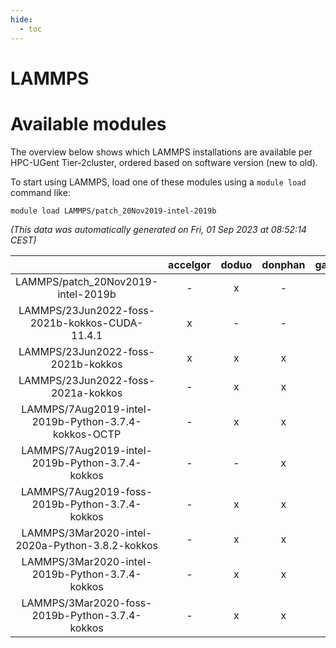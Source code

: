 ```yaml
---
hide:
  - toc
---
```


LAMMPS
======

# Available modules


The overview below shows which LAMMPS installations are available per HPC-UGent Tier-2cluster, ordered based on software version (new to old).

To start using LAMMPS, load one of these modules using a `module load` command like:

```shell
module load LAMMPS/patch_20Nov2019-intel-2019b
```

*(This data was automatically generated on Fri, 01 Sep 2023 at 08:52:14 CEST)*  

| |accelgor|doduo|donphan|gallade|joltik|skitty|swalot|victini|
| :---: | :---: | :---: | :---: | :---: | :---: | :---: | :---: | :---: |
|LAMMPS/patch_20Nov2019-intel-2019b|-|x|-|-|-|-|-|-|
|LAMMPS/23Jun2022-foss-2021b-kokkos-CUDA-11.4.1|x|-|-|-|x|-|-|-|
|LAMMPS/23Jun2022-foss-2021b-kokkos|x|x|x|-|x|x|x|x|
|LAMMPS/23Jun2022-foss-2021a-kokkos|-|x|x|-|x|x|x|x|
|LAMMPS/7Aug2019-intel-2019b-Python-3.7.4-kokkos-OCTP|-|x|x|-|x|x|-|x|
|LAMMPS/7Aug2019-intel-2019b-Python-3.7.4-kokkos|-|-|x|-|x|x|-|x|
|LAMMPS/7Aug2019-foss-2019b-Python-3.7.4-kokkos|-|x|x|-|x|x|-|x|
|LAMMPS/3Mar2020-intel-2020a-Python-3.8.2-kokkos|-|x|x|-|x|x|x|x|
|LAMMPS/3Mar2020-intel-2019b-Python-3.7.4-kokkos|-|x|x|-|x|x|-|x|
|LAMMPS/3Mar2020-foss-2019b-Python-3.7.4-kokkos|-|x|x|-|x|x|-|x|
